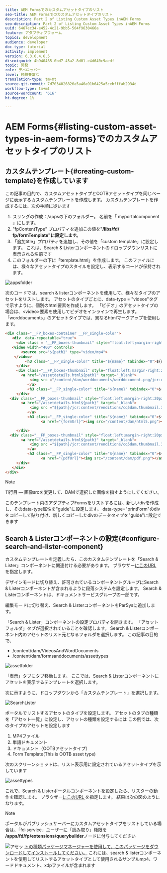 ```yaml
---
title: AEM Formsでのカスタムアセットタイプのリスト
seo-title: AEM Formsでのカスタムアセットタイプのリスト
description: Part 2 of Listing Custom Asset Types inAEM Forms
seo-description: Part 2 of Listing Custom Asset Types inAEM Forms
uuid: 6467ec34-e452-4c21-9bb5-504f9630466a
feature: アダプティブフォーム
topics: development
audience: developer
doc-type: tutorial
activity: implement
version: 6.3,6.4,6.5
discoiquuid: 4b940465-0bd7-45a2-8d01-e4d640c9aedf
topic: 開発
role: デベロッパー
level: 経験豊富な
translation-type: tm+mt
source-git-commit: 7d7034026826a5a46a91b6425a5cebfffab2934d
workflow-type: tm+mt
source-wordcount: '616'
ht-degree: 1%

---
```



# AEM Forms{#listing-custom-asset-types-in-aem-forms}でのカスタムアセットタイプのリスト

## カスタムテンプレート{#creating-custom-template}を作成しています


この記事の目的で、カスタムアセットタイプとOOTBアセットタイプを同じページに表示するカスタムテンプレートを作成します。 カスタムテンプレートを作成するには、次の手順に従います

1. スリングの作成：/appsの下のフォルダー。 名前を「 myportalcomponent 」にします。
1. &quot;fpContentType&quot; プロパティを追加この値を&quot;**/libs/fd/ fp/formTemplate&quot;に設定します。**
1. 「追加title」プロパティを追加し、その値を「custom template」に設定します。 これは、Search &amp; Listerコンポーネントのドロップダウンリストに表示される名前です
1. このフォルダーの下に「template.html」を作成します。 このファイルには、様々なアセットタイプのスタイルを設定し、表示するコードが保持されます。

![appsfolder](assets/appsfolder_.png)

次のコードでは、search &amp; listerコンポーネントを使用して、様々なタイプのアセットをリストします。 アセットのタイプごとに、data-type = &quot;videos&quot;タグで示すように、個別のhtml要素を作成します。 「ビデオ」のアセットタイプの場合は、&lt;video>要素を使用してビデオをインラインで再生します。 「worddocuments」のアセットタイプでは、異なるhtmlマークアップを使用します。

```html
<div class="__FP_boxes-container __FP_single-color">
   <div  data-repeatable="true">
     <div class = "__FP_boxes-thumbnail" style="float:left;margin-right:20px;" data-type = "videos">
   <video width="400" controls>
       <source src="${path}" type="video/mp4">
    </video>
         <h3 class="__FP_single-color" title="${name}" tabindex="0">${name}</h3>
     </div>
     <div class="__FP_boxes-thumbnail" style="float:left;margin-right:20px;" data-type = "worddocuments">
       <a href="/assetdetails.html${path}" target="_blank">
           <img src ="/content/dam/worddocuments/worddocument.png/jcr:content/renditions/cq5dam.thumbnail.319.319.png"/>
          </a>
          <h3 class="__FP_single-color" title="${name}" tabindex="0">${name}</h3>
     </div>
  <div class="__FP_boxes-thumbnail" style="float:left;margin-right:20px;" data-type = "xfaForm">
       <a href="/assetdetails.html${path}" target="_blank">
           <img src ="${path}/jcr:content/renditions/cq5dam.thumbnail.319.319.png"/>
          </a>
          <h3 class="__FP_single-color" title="${name}" tabindex="0">${name}</h3>
                <a href="{formUrl}"><img src="/content/dam/html5.png"></a><p>

     </div>
  <div class="__FP_boxes-thumbnail" style="float:left;margin-right:20px;" data-type = "printForm">
       <a href="/assetdetails.html${path}" target="_blank">
           <img src ="${path}/jcr:content/renditions/cq5dam.thumbnail.319.319.png"/>
          </a>
          <h3 class="__FP_single-color" title="${name}" tabindex="0">${name}</h3>
                <a href="{pdfUrl}"><img src="/content/dam/pdf.png"></a><p>
     </div>
   </div>
</div>
```

>[!NOTE]
>
>11行目 — 画像srcを変更して、DAMで選択した画像を指すようにしてください。
>
>このテンプレート内のアダプティブFormsをリストするには、新しいdivを作成し、そのdata-type属性を&quot;guide&quot;に設定します。 data-type=&quot;printForm&quot;のdivをコピーして貼り付け、新しくコピーしたdivのデータタイプを&quot;guide&quot;に設定できます

## Search &amp; Listerコンポーネントの設定{#configure-search-and-lister-component}

カスタムテンプレートを定義したら、このカスタムテンプレートを「Search &amp; Lister」コンポーネントに関連付ける必要があります。 ブラウザー[にこのURL ](http://localhost:4502/editor.html/content/AemForms/CustomPortal.html)を指定します。

デザインモードに切り替え、許可されているコンポーネントグループにSearch &amp; Listerコンポーネントが含まれるように段落システムを設定します。 Search &amp; Listerコンポーネントは、ドキュメントサービスグループの一部です。

編集モードに切り替え、Search &amp; ListerコンポーネントをParSysに追加します。

「Search &amp; Lister」コンポーネントの設定プロパティを開きます。 「アセットフォルダ」タブが選択されていることを確認します。 Search &amp; Listerコンポーネント内のアセットのリスト元となるフォルダを選択します。 この記事の目的で、

* /content/dam/VideosAndWordDocuments
* /content/dam/formsanddocuments/assettypes

![assetfolder](assets/selectingassetfolders.png)

「表示」タブにタブ移動します。 ここでは、Search &amp; Listerコンポーネントにアセットを表示するテンプレートを選択します。

次に示すように、ドロップダウンから「カスタムテンプレート」を選択します。

![SearchLister](assets/searchandlistercomponent.gif)

ポータルでリストするアセットのタイプを設定します。 アセットのタブの種類を「アセット一覧」に設定し、アセットの種類を設定するには この例では、次のタイプのアセットを設定します

1. MP4ファイル
1. 単語ドキュメント
1. ドキュメント（OOTBアセットタイプ）
1. Form Template(This is OOTB asset type)

次のスクリーンショットは、リスト表示用に設定されているアセットタイプを示しています

![assettypes](assets/assettypes.png)

これで、Search &amp; Listerポータルコンポーネントを設定したら、リスターの動作を確認します。 ブラウザー[にこのURL ](http://localhost:4502/content/AemForms/CustomPortal.html?wcmmode=disabled)を指定します。 結果は次の図のようになります。

>[!NOTE]
>
>ポータルがパブリッシュサーバーにカスタムアセットタイプをリストしている場合は、「fd-service」ユーザーに「読み取り」権限を&#x200B;**/apps/fd/fp/extensions/querybuilder**&#x200B;ノードに付与してください

![アセッ](assets/assettypeslistings.png)
[トの種類パッケージマネージャーを使用して、このパッケージをダウンロードしてインストールしてください。](assets/customassettypekt1.zip) これには、search &amp; listerコンポーネントを使用してリストするアセットタイプとして使用されるサンプルmp4、ワードドキュメント、xdpファイルが含まれます

